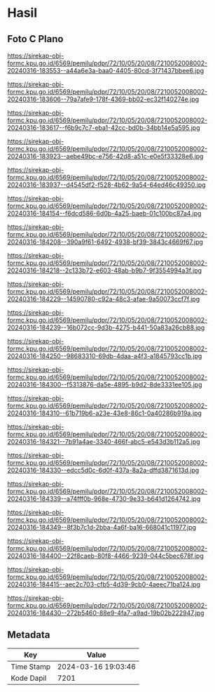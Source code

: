 # Hasil

## Foto C Plano

https://sirekap-obj-formc.kpu.go.id/6569/pemilu/pdpr/72/10/05/20/08/7210052008002-20240316-183553--a44a6e3a-baa0-4405-80cd-3f71437bbee6.jpg

https://sirekap-obj-formc.kpu.go.id/6569/pemilu/pdpr/72/10/05/20/08/7210052008002-20240316-183606--79a7afe9-178f-4369-bb02-ec32f140274e.jpg

https://sirekap-obj-formc.kpu.go.id/6569/pemilu/pdpr/72/10/05/20/08/7210052008002-20240316-183617--f6b9c7c7-eba1-42cc-bd0b-34bb14e5a595.jpg

https://sirekap-obj-formc.kpu.go.id/6569/pemilu/pdpr/72/10/05/20/08/7210052008002-20240316-183923--aebe49bc-e756-42d8-a51c-e0e5f33328e6.jpg

https://sirekap-obj-formc.kpu.go.id/6569/pemilu/pdpr/72/10/05/20/08/7210052008002-20240316-183937--d4545df2-f528-4b62-9a54-64ed46c49350.jpg

https://sirekap-obj-formc.kpu.go.id/6569/pemilu/pdpr/72/10/05/20/08/7210052008002-20240316-184154--f6dcd586-6d0b-4a25-baeb-01c100bc87a4.jpg

https://sirekap-obj-formc.kpu.go.id/6569/pemilu/pdpr/72/10/05/20/08/7210052008002-20240316-184208--390a9f61-6492-4938-bf39-3843c4669f67.jpg

https://sirekap-obj-formc.kpu.go.id/6569/pemilu/pdpr/72/10/05/20/08/7210052008002-20240316-184218--2c133b72-e603-48ab-b9b7-9f3554994a3f.jpg

https://sirekap-obj-formc.kpu.go.id/6569/pemilu/pdpr/72/10/05/20/08/7210052008002-20240316-184229--14590780-c92a-48c3-afae-9a50073ccf7f.jpg

https://sirekap-obj-formc.kpu.go.id/6569/pemilu/pdpr/72/10/05/20/08/7210052008002-20240316-184239--16b072cc-9d3b-4275-b441-50a83a26cb88.jpg

https://sirekap-obj-formc.kpu.go.id/6569/pemilu/pdpr/72/10/05/20/08/7210052008002-20240316-184250--98683310-69db-4daa-a4f3-a1845793cc1b.jpg

https://sirekap-obj-formc.kpu.go.id/6569/pemilu/pdpr/72/10/05/20/08/7210052008002-20240316-184300--f5313876-da5e-4895-b9d2-8de3331ee105.jpg

https://sirekap-obj-formc.kpu.go.id/6569/pemilu/pdpr/72/10/05/20/08/7210052008002-20240316-184310--61b719b6-a23e-43e8-86c1-0a40286b919a.jpg

https://sirekap-obj-formc.kpu.go.id/6569/pemilu/pdpr/72/10/05/20/08/7210052008002-20240316-184321--7b91a4ae-3340-466f-abc5-e543d3b112a5.jpg

https://sirekap-obj-formc.kpu.go.id/6569/pemilu/pdpr/72/10/05/20/08/7210052008002-20240316-184330--edcc5d0c-6d0f-437a-8a2a-dffd3871613d.jpg

https://sirekap-obj-formc.kpu.go.id/6569/pemilu/pdpr/72/10/05/20/08/7210052008002-20240316-184339--a74fff0b-968e-4730-9e33-b641d1264742.jpg

https://sirekap-obj-formc.kpu.go.id/6569/pemilu/pdpr/72/10/05/20/08/7210052008002-20240316-184349--8f3b7c1d-2bba-4a6f-ba16-668041c11977.jpg

https://sirekap-obj-formc.kpu.go.id/6569/pemilu/pdpr/72/10/05/20/08/7210052008002-20240316-184400--22f8caeb-80f8-4466-9239-044c5bec678f.jpg

https://sirekap-obj-formc.kpu.go.id/6569/pemilu/pdpr/72/10/05/20/08/7210052008002-20240316-184415--aec2c703-cfb5-4d39-9cb0-4aeec71ba124.jpg

https://sirekap-obj-formc.kpu.go.id/6569/pemilu/pdpr/72/10/05/20/08/7210052008002-20240316-184430--272b5460-88e9-4fa7-a9ad-19b02b222947.jpg


## Metadata

| Key        | Value               |
| ---------- | ------------------- |
| Time Stamp | 2024-03-16 19:03:46 |
| Kode Dapil | 7201                |



